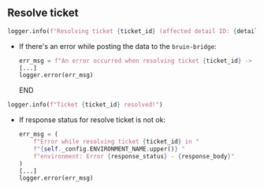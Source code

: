 ## Resolve ticket

```python
logger.info(f"Resolving ticket {ticket_id} (affected detail ID: {detail_id})...")
```

* If there's an error while posting the data to the `bruin-bridge`:
  ```python
  err_msg = f"An error occurred when resolving ticket {ticket_id} -> {e}"
  [...]
  logger.error(err_msg)
  ```
  END

```python
logger.info(f"Ticket {ticket_id} resolved!")
```

* If response status for resolve ticket is not ok:
  ```python
  err_msg = (
      f"Error while resolving ticket {ticket_id} in "
      f"{self._config.ENVIRONMENT_NAME.upper()} "
      f"environment: Error {response_status} - {response_body}"
  )
  [...]
  logger.error(err_msg)
  ```